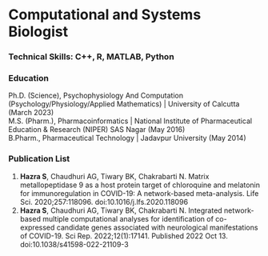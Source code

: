 # Computational and Systems Biologist

### Technical Skills: C++, R, MATLAB, Python

### Education
Ph.D. (Science), Psychophysiology And Computation (Psychology/Physiology/Applied Mathematics) | University of Calcutta (March 2023) <br>
M.S. (Pharm.), Pharmacoinformatics | National Institute of Pharmaceutical Education & Research (NIPER) SAS Nagar (May 2016) <br>
B.Pharm., Pharmaceutical Technology | Jadavpur University (May 2014) <br>

### Publication List
1. **Hazra S**, Chaudhuri AG, Tiwary BK, Chakrabarti N. Matrix metallopeptidase 9 as a host protein target of chloroquine and melatonin for immunoregulation in COVID-19: A network-based meta-analysis. Life Sci. 2020;257:118096. doi:10.1016/j.lfs.2020.118096 <br>
2. **Hazra S**, Chaudhuri AG, Tiwary BK, Chakrabarti N. Integrated network-based multiple computational analyses for identification of co-expressed candidate genes associated with neurological manifestations of COVID-19. Sci Rep. 2022;12(1):17141. Published 2022 Oct 13. doi:10.1038/s41598-022-21109-3 <br>
